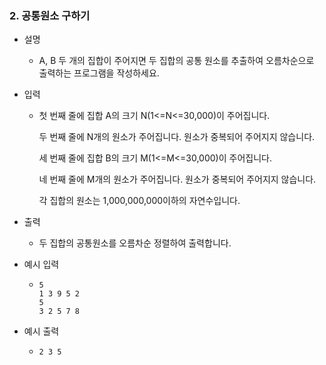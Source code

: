 ### 2. 공통원소 구하기

- 설명
    - A, B 두 개의 집합이 주어지면 두 집합의 공통 원소를 추출하여 오름차순으로 출력하는 프로그램을 작성하세요.
      
- 입력
    - 첫 번째 줄에 집합 A의 크기 N(1<=N<=30,000)이 주어집니다.
      
      두 번째 줄에 N개의 원소가 주어집니다. 원소가 중복되어 주어지지 않습니다.
      
      세 번째 줄에 집합 B의 크기 M(1<=M<=30,000)이 주어집니다.
      
      네 번째 줄에 M개의 원소가 주어집니다. 원소가 중복되어 주어지지 않습니다.
      
      각 집합의 원소는 1,000,000,000이하의 자연수입니다.
      
- 출력
    - 두 집합의 공통원소를 오름차순 정렬하여 출력합니다.

- 예시 입력
    - ```
      5
      1 3 9 5 2
      5
      3 2 5 7 8
      ```
 
- 예시 출력
    - ```
      2 3 5
      ```
